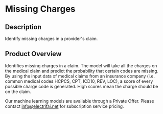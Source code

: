 # Missing Charges

## Description
Identify missing charges in a provider's claim.

## Product Overview
Identifies missing charges in a claim. The model will take all the charges on the medical claim and predict the probability that certain codes are missing. By using the input data of medical claims from an insurance company (i.e. common medical codes HCPCS, CPT, ICD10, REV, LOC), a score of every possible charge code is generated. High scores mean the charge should be on the claim. 
 
Our machine learning models are available through a Private Offer. Please contact info@electrifai.net for subscription service pricing.
